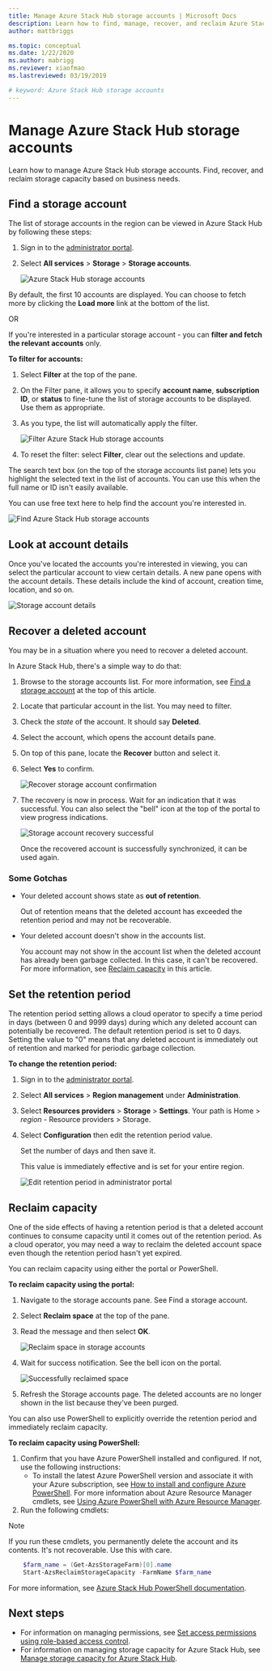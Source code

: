 ```yaml
---
title: Manage Azure Stack Hub storage accounts | Microsoft Docs
description: Learn how to find, manage, recover, and reclaim Azure Stack Hub storage accounts.
author: mattbriggs

ms.topic: conceptual
ms.date: 1/22/2020
ms.author: mabrigg
ms.reviewer: xiaofmao
ms.lastreviewed: 03/19/2019

# keyword: Azure Stack Hub storage accounts
---
```

# Manage Azure Stack Hub storage accounts

Learn how to manage Azure Stack Hub storage accounts. Find, recover, and reclaim storage capacity based on business needs.

## Find a storage account

The list of storage accounts in the region can be viewed in Azure Stack Hub by following these steps:

1. Sign in to the [administrator portal](https://adminportal.local.azurestack.external).

2. Select **All services** > **Storage** > **Storage accounts**.

   ![Azure Stack Hub storage accounts](media/azure-stack-manage-storage-accounts/image4.png)

By default, the first 10 accounts are displayed. You can choose to fetch
more by clicking the  **Load more** link at the bottom of the list.

OR

If you're interested in a particular storage account - you can **filter
and fetch the relevant accounts** only.

**To filter for accounts:**

1. Select **Filter** at the top of the pane.
2. On the Filter pane, it allows you to specify **account name**,
    **subscription ID**, or **status** to fine-tune the list of storage
    accounts to be displayed. Use them as appropriate.
3. As you type, the list will automatically apply the filter.

    ![Filter Azure Stack Hub storage accounts](media/azure-stack-manage-storage-accounts/image5.png)

4. To reset the filter: select **Filter**, clear out the
    selections and update.

The search text box (on the top of the storage accounts list pane) lets
you highlight the selected text in the list of accounts. You can use this
when the full name or ID isn't easily available.

You can use free text here to help find the account you're interested
in.

![Find Azure Stack Hub storage accounts](media/azure-stack-manage-storage-accounts/image6.png)

## Look at account details
Once you've located the accounts you're interested in viewing, you
can select the particular account to view certain details. A new pane
opens with the account details. These details include the kind of account,
creation time, location, and so on.

![Storage account details](media/azure-stack-manage-storage-accounts/image7.png)

## Recover a deleted account
You may be in a situation where you need to recover a deleted
account.

In Azure Stack Hub, there's a simple way to do that:

1. Browse to the storage accounts list. For more information, see [Find a storage account](azure-stack-manage-storage-accounts.md) at the top of this article.
2. Locate that particular account in the list. You may need to filter.
3. Check the *state* of the account. It should say **Deleted**.
4. Select the account, which opens the account details pane.
5. On top of this pane, locate the **Recover** button and select it.
6. Select **Yes** to confirm.

   ![Recover storage account confirmation](media/azure-stack-manage-storage-accounts/image8.png)

7. The recovery is now in process. Wait for an indication that it was
   successful. You can also select the "bell" icon at the top of the portal to
   view progress indications.

   ![Storage account recovery successful](media/azure-stack-manage-storage-accounts/image9.png)

   Once the recovered account is successfully synchronized, it can be used again.

### Some Gotchas
* Your deleted account shows state as **out of retention**.
  
  Out of retention means that the deleted account has exceeded the retention period
  and may not be recoverable.

* Your deleted account doesn't show in the accounts list.
  
  You account may not show in the account list when the deleted account has already been garbage collected. In this case, it can't be recovered. For more information, see [Reclaim capacity](#reclaim) in this article.

## Set the retention period
The retention period setting allows a cloud operator to specify a time period in
days (between 0 and 9999 days) during which any deleted account can
potentially be recovered. The default retention period is set to 0
days. Setting the value to "0" means that any deleted account is
immediately out of retention and marked for periodic garbage
collection.

**To change the retention period:**

1. Sign in to the [administrator portal](https://adminportal.local.azurestack.external).
2. Select **All services** > **Region management** under **Administration**.
3. Select **Resources providers** > **Storage** > **Settings**. Your path is Home > *region* - Resource providers > Storage.
4. Select **Configuration** then edit the retention period value.

   Set the number of days and then save it.

   This value is immediately effective and is set for your
   entire region.

   ![Edit retention period in administrator portal](media/azure-stack-manage-storage-accounts/image10.png)

## <a name="reclaim"></a>Reclaim capacity
One of the side effects of having a retention period is that a deleted account continues to consume capacity until it comes out of the retention period. As a cloud operator, you may need a way to reclaim the deleted account space even though the retention period hasn't yet expired.

You can reclaim capacity using either the portal or PowerShell.

**To reclaim capacity using the portal:**
1. Navigate to the storage accounts pane. See Find a storage account.
2. Select **Reclaim space** at the top of the pane.
3. Read the message and then select **OK**.

    ![Reclaim space in storage accounts](media/azure-stack-manage-storage-accounts/image11.png)

4. Wait for success notification. See the bell icon on the portal.

    ![Successfully reclaimed space](media/azure-stack-manage-storage-accounts/image12.png)

5. Refresh the Storage accounts page. The deleted accounts are no longer shown in the list because they've been purged.

You can also use PowerShell to explicitly override the retention period and immediately reclaim capacity.

**To reclaim capacity using PowerShell:**

1. Confirm that you have Azure PowerShell installed and configured. If not,
   use the following instructions: 
   * To install the latest Azure PowerShell version and associate it with your Azure subscription, see [How to install and configure Azure
   PowerShell](https://azure.microsoft.com/documentation/articles/powershell-install-configure/).
   For more information about Azure Resource Manager cmdlets, see
   [Using Azure PowerShell with Azure Resource
   Manager](https://go.microsoft.com/fwlink/?LinkId=394767).
2. Run the following cmdlets:

> [!NOTE]  
> If you run these cmdlets, you permanently delete the account and its contents. It's not recoverable. Use this with care.

```powershell  
    $farm_name = (Get-AzsStorageFarm)[0].name
    Start-AzsReclaimStorageCapacity -FarmName $farm_name
```

For more information, see [Azure Stack Hub PowerShell documentation](https://docs.microsoft.com/powershell/azure/azure-stack/overview).
 

## Next steps

 - For information on managing permissions, see [Set access permissions using role-based access control](azure-stack-manage-permissions.md).
 - For information on managing storage capacity for Azure Stack Hub, see [Manage storage capacity for Azure Stack Hub](azure-stack-manage-storage-shares.md).

